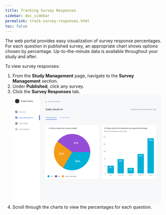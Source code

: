 ```yaml
---
title: Tracking Survey Responses
sidebar: doc_sidebar
permalink: track-survey-responses.html
toc: false
---
```


The web portal provides easy visualization of survey response percentages. For each question in published survey, an appropriate chart shows options chosen by percentage. Up-to-the-minute data is available throughout your study and after.

To view survey responses:

1. From the **Study Management** page, navigate to the **Survey Management** section.
2. Under **Published**, click any survey.
3. Click the **Survey Responses** tab.
    ![tracking-survey-responses](../../../images/tracking-survey-responses.png)
4. Scroll through the charts to view the percentages for each question.
